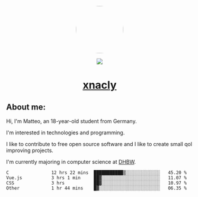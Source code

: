 <p align="center">
  <img style="border-radius: 100px" width="128" height="128" src="https://avatars.githubusercontent.com/u/47723417?v=4"/>
</p>
<p align="center">
  <img src="https://komarev.com/ghpvc/?username=xnacly&&style=flat-square"/>
</p>

<h1 align="center"><a href="https://xnacly.me/"> xnacly</a> </h1>

<h2> About me:</h2>

<p>Hi, I'm Matteo, an 18-year-old student from Germany. </p>
<p>I'm interested in technologies and programming.</p>
<p>I like to contribute to free open source software and I like to create small qol improving projects.</p>
<p>I'm currently majoring in computer science at <a href="https://www.dhbw.de/startseite">DHBW</a>.</p>

<!--START_SECTION:waka-->

```text
C                12 hrs 22 mins  ███████████▒░░░░░░░░░░░░░   45.20 %
Vue.js           3 hrs 1 min     ██▓░░░░░░░░░░░░░░░░░░░░░░   11.07 %
CSS              3 hrs           ██▓░░░░░░░░░░░░░░░░░░░░░░   10.97 %
Other            1 hr 44 mins    █▓░░░░░░░░░░░░░░░░░░░░░░░   06.35 %
```

<!--END_SECTION:waka-->
